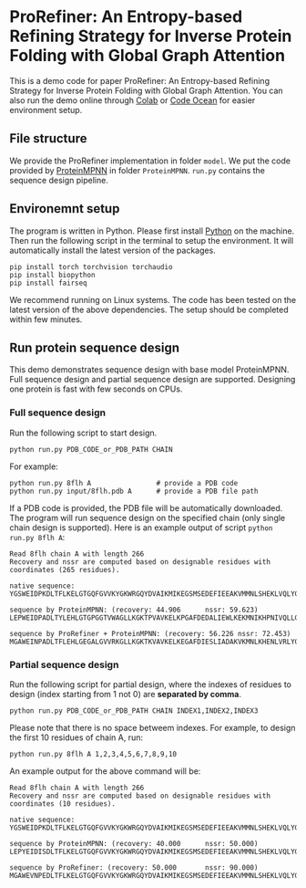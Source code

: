 # ProRefiner: An Entropy-based Refining Strategy for Inverse Protein Folding with Global Graph Attention

This is a demo code for paper ProRefiner: An Entropy-based Refining Strategy for Inverse Protein Folding with Global Graph Attention. You can also run the demo online through [Colab](https://colab.research.google.com/drive/1a6VW-BB0twEwL65sE_dUAM42wdSm6RZp?usp=sharing) or [Code Ocean](https://codeocean.com/capsule/9492154/tree) for easier environment setup. 

## File structure
We provide the ProRefiner implementation in folder `model`. We put the code provided by [ProteinMPNN](https://github.com/dauparas/ProteinMPNN) in folder `ProteinMPNN`. `run.py` contains the sequence design pipeline.


## Environemnt setup
The program is written in Python. Please first install [Python](https://www.python.org/downloads/) on the machine. Then run the following script in the terminal to setup the environment. It will automatically install the latest version of the packages.

    pip install torch torchvision torchaudio
    pip install biopython
    pip install fairseq

We recommend running on Linux systems. The code has been tested on the latest version of the above dependencies. The setup should be completed within few minutes.

## Run protein sequence design
This demo demonstrates sequence design with base model ProteinMPNN. Full sequence design and partial sequence design are supported. Designing one protein is fast with few seconds on CPUs.

### Full sequence design
Run the following script to start design.

    python run.py PDB_CODE_or_PDB_PATH CHAIN

For example:
    
    python run.py 8flh A                # provide a PDB code
    python run.py input/8flh.pdb A      # provide a PDB file path 

If a PDB code is provided, the PDB file will be automatically downloaded. The program will run sequence design on the specified chain (only single chain design is supported). Here is an example output of script `python run.py 8flh A`:

    Read 8flh chain A with length 266
    Recovery and nssr are computed based on designable residues with coordinates (265 residues).

    native sequence:
    YGSWEIDPKDLTFLKELGTGQFGVVKYGKWRGQYDVAIKMIKEGSMSEDEFIEEAKVMMNLSHEKLVQLYGVCTKQRPIFIITEYMANGCLLNYLREMRHRFQTQQLLEMCKDVCEAMEYLESKQFLHRDLAARNCLVNDQGVVKVSDFGLSRYVLDDEYTSSGSKFPVRWSPPEVLMYSKFSSKSDIWAFGVLMWEIYSLGKMPYERFTNSETAEHIAQGLRLYRPHLASEKVYTIMYSCWHEKADERPTFKILLSNILDVMDEE

    sequence by ProteinMPNN: (recovery: 44.906      nssr: 59.623)
    LEPWEIDPADLTYLEHLGTGPGGTVWAGLLKGKTPVAVKELKPGAFDEDALIEWLKEKMNIKHPNIVQLLGVSTGQTPILIVKEYCPKGVLLDYLRDKSRNLSPEQLLQLCLNIAKGLAYLESKNILHRDLKTGNCLVDENGVAKIADFGFIRFVRDPSARTVGSDFPYRWSPLEVLTNGNYSFASDVWSFGVTMWEIFSLGATPFAGMTNEEIIAYIKAGKTLTRPALASPAAWALAAACLAPNPADRPTFAELLAALEAILAAA

    sequence by ProRefiner + ProteinMPNN: (recovery: 56.226 nssr: 72.453)
    MGAWEINPADLTFLEHLGEGALGVVRKGLLKGKTKVAVKELKEGAFDIESLIADAKVKMNLKHENLVRLYGICTSQSPILLITEYMANGNLLDYLRDKSRNFSTEQLLQMCLDVCKAMAYLESKNELHRDLKSENCLVDENGVVKVSDYGLIRFVKDESARTVGSKFPVRWSPPEVLENNDYSFKSDVWSFGVTMWEIFSLGETPYESMSDEETAAWIKQGKTLTRPARASDEVWAILSSCLQADAEQRPTFAELLAQLEEVQKAE


### Partial sequence design
Run the following script for partial design, where the indexes of residues to design (index starting from 1 not 0) are **separated by comma**.

    python run.py PDB_CODE_or_PDB_PATH CHAIN INDEX1,INDEX2,INDEX3

Please note that there is no space betweem indexes. For example, to design the first 10 residues of chain A, run:

    python run.py 8flh A 1,2,3,4,5,6,7,8,9,10

An example output for the above command will be:

    Read 8flh chain A with length 266
    Recovery and nssr are computed based on designable residues with coordinates (10 residues).

    native sequence:
    YGSWEIDPKDLTFLKELGTGQFGVVKYGKWRGQYDVAIKMIKEGSMSEDEFIEEAKVMMNLSHEKLVQLYGVCTKQRPIFIITEYMANGCLLNYLREMRHRFQTQQLLEMCKDVCEAMEYLESKQFLHRDLAARNCLVNDQGVVKVSDFGLSRYVLDDEYTSSGSKFPVRWSPPEVLMYSKFSSKSDIWAFGVLMWEIYSLGKMPYERFTNSETAEHIAQGLRLYRPHLASEKVYTIMYSCWHEKADERPTFKILLSNILDVMDEE

    sequence by ProteinMPNN: (recovery: 40.000      nssr: 50.000)
    LEPYEIDISDLTFLKELGTGQFGVVKYGKWRGQYDVAIKMIKEGSMSEDEFIEEAKVMMNLSHEKLVQLYGVCTKQRPIFIITEYMANGCLLNYLREMRHRFQTQQLLEMCKDVCEAMEYLESKQFLHRDLAARNCLVNDQGVVKVSDFGLSRYVLDDEYTSSGSKFPVRWSPPEVLMYSKFSSKSDIWAFGVLMWEIYSLGKMPYERFTNSETAEHIAQGLRLYRPHLASEKVYTIMYSCWHEKADERPTFKILLSNILDVMDEE

    sequence by ProRefiner: (recovery: 50.000       nssr: 90.000)
    MGAWEVNPEDLTFLKELGTGQFGVVKYGKWRGQYDVAIKMIKEGSMSEDEFIEEAKVMMNLSHEKLVQLYGVCTKQRPIFIITEYMANGCLLNYLREMRHRFQTQQLLEMCKDVCEAMEYLESKQFLHRDLAARNCLVNDQGVVKVSDFGLSRYVLDDEYTSSGSKFPVRWSPPEVLMYSKFSSKSDIWAFGVLMWEIYSLGKMPYERFTNSETAEHIAQGLRLYRPHLASEKVYTIMYSCWHEKADERPTFKILLSNILDVMDEE


